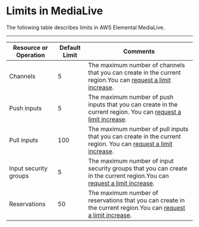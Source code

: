 # Limits in MediaLive<a name="limits"></a>

The following table describes limits in AWS Elemental MediaLive\. 


****  

|  Resource or Operation  |  Default Limit  |  Comments  | 
| --- | --- | --- | 
| Channels | 5 | The maximum number of channels that you can create in the current region\.You can [request a limit increase](https://console.aws.amazon.com/support/home#/case/create?issueType=service-limit-increase&limitType=service-code-medialive)\. | 
| Push inputs |  5  |  The maximum number of push inputs that you can create in the current region\. You can [request a limit increase](https://console.aws.amazon.com/support/home#/case/create?issueType=service-limit-increase&limitType=service-code-medialive)\.  | 
| Pull inputs |  100  |  The maximum number of pull inputs that you can create in the current region\. You can [request a limit increase](https://console.aws.amazon.com/support/home#/case/create?issueType=service-limit-increase&limitType=service-code-medialive)\.  | 
| Input security groups | 5 | The maximum number of input security groups that you can create in the current region\.You can [request a limit increase](https://console.aws.amazon.com/support/home#/case/create?issueType=service-limit-increase&limitType=service-code-medialive)\. | 
| Reservations | 50 | The maximum number of reservations that you can create in the current region\.You can [request a limit increase](https://console.aws.amazon.com/support/home#/case/create?issueType=service-limit-increase&limitType=service-code-medialive)\. | 